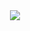 <div align="center">
  <div>
    <a href="https://space.bilibili.com/1347891621">
      <img src="https://readme-typing-svg.demolab.com?font=Fira+Code&pause=1000&width=435&lines=console.log(%22Hello%2C%20World%22);纳西妲世界第一可爱！&center=true&size=27" />
    </a>
  </div>

  
